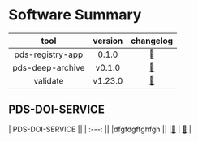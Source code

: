 
Software Summary
================
  

|tool|version|changelog|
| :---: | :---: | :---: |
|pds-registry-app|0.1.0|[:footprints:](http://nasa-pds.github.io/pds-registry-app/CHANGELOG.html#010-2020-03-31)|
|pds-deep-archive|v0.1.0|[:footprints:](http://nasa-pds.github.io/pds-deep-archive/CHANGELOG.html#v0.1.0-2020-04-24)|
|validate|v1.23.0|[:footprints:](http://nasa-pds.github.io/validate/CHANGELOG.html#v1230-2020-05-08)|


## PDS-DOI-SERVICE

| PDS-DOI-SERVICE ||
| :---: ||
|dfgfdgffghfgh ||
|[:footprints:](http://nasa-pds.github.io/validate/CHANGELOG.html#v1230-2020-05-08 "CHANGELOG")  | [:scroll:](http://nasa-pds.github.io/validate/CHANGELOG.html#v1230-2020-05-08 "LICENCE") |
